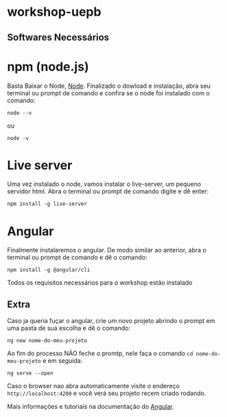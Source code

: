 # workshop-uepb

## Softwares Necessários

# npm (node.js)
  Basta Baixar o Node, [Node](https://nodejs.org/en/). Finalizado o dowload e instalação, abra seu terminal ou prompt de comando e confira se o node foi instalado com o comando: 

  ``node --v``

  ou
  
  ``node -v``

# Live server
  Uma vez instalado o node, vamos instalar o live-server, um pequeno servidor html. Abra o terminal ou prompt de comando digite e dê enter:

  ``npm install -g live-server``

# Angular
  Finalmente instalaremos o angular. De modo similar ao anterior, abra o terminal ou prompt de comando e dê o comando:

  ``npm install -g @angular/cli``


Todos os requisitos necessários para o workshop estão instalado

## Extra
Caso ja queria fuçar o angular, crie um novo projeto abrindo o prompt em uma pasta de sua escolha e dê o comando:

``ng new nome-do-meu-projeto``   

Ao fim do processo NÃO feche o promtp, nele faça o comando `cd nome-do-meu-projeto` e em seguida:

 `ng serve --open`

 Caso o browser nao abra automaticamente visite o endereço ` http://localhost:4200` e você verá seu projeto recem criado rodando.

 Mais informações e tutoriais na documentação do [Angular](https://angular.io/guide/quickstartc). 


